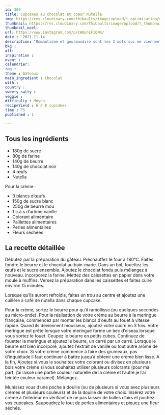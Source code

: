 ```yaml
---
id: 300
title: Cupcakes au chocolat et coeur Nutella
img: https://res.cloudinary.com/thibaults/image/upload/t_optimisation/v1636909058/Recipes/2021114_cupcakes_chocolat.jpg
thumbnail: https://res.cloudinary.com/thibaults/image/upload/t_thumbnail_josie/v1636909058/Recipes/2021114_cupcakes_chocolat.jpg
thumbnail_noel: 
url: https://www.instagram.com/p/CWQunEFIQNK/
date : '2021-11-14'
description: "Romantisme et gourmandise sont les 2 mots qui me viennent directement pour décrire ces cupcakes au chocolat."
bkg : 
alt: 
inspiration : 
event : 
calendrier: 
tag : 
theme : Gâteaux
main_ingredient : Chocolat
with : 
country : 
sweety_salty : 
veggie : 
difficulty : Moyen
recipeYield : 6 à 8 cupcakes
time : 75
published : 1

---
```


## Tous les ingrédients
 - 180g de sucre
 - 80g de farine
 - 140g de beurre
 - 140g de chocolat noir
 - 4 œufs
 - Nutella

Pour la crème :
 - 3 blancs d’œufs
 - 150g de sucre blanc
 - 250g de beurre mou
 - 1 c.à.s d’arôme vanille
 - Colorant alimentaire
 - Paillettes alimentaires
 - Perles alimentaires
 - Fleurs séchées

## La recette détaillée
Débutez par la préparation du gâteau. Préchauffez le four à 180°C. Faites fondre le beurre et le chocolat au bain-marie. Dans un bol, fouettez les œufs et le sucre ensemble. Ajoutez le chocolat fondu puis mélangez à nouveau. Incorporez la farine. Mettez des caissettes en papier dans votre moule à muffins. Versez la préparation dans les caissettes et faites cuire environ 15 minutes.

Lorsque qu’ils auront refroidis, faites un trou au centre et ajoutez une cuillère à café de nutella dans chaque cupcake.

Pour la crème, sortez le beurre pour qu'il ramollisse (ou quelques secondes au micro-onde). Pour la réalisation de votre crème au beurre à la meringue française, commencez par monter les blancs d’oeufs au fouet à vitesse rapide. Quand ils deviennent mousseux, ajoutez votre sucre en 3 fois. Votre meringue est prête lorsque votre meringue forme un bec d’oiseau lorsque vous sortez le fouet. Coupez le beurre en petits cubes. Continuez de fouetter la meringue et ajoutez le beurre, un carré par un carré. Lorsque le beurre est bien incorporé, ajoutez l’extrait de vanille ou tout autre arôme de votre choix. Si votre crème commence à faire des grumeaux, pas d’inquiétude il faut continuer à battre jusqu’à obtenir une crème bien lisse. A la fin, Ajoutez si vous le souhaitez votre colorant ou divisez en plusieurs bols votre crème si vous souhaitez utiliser plusieurs colorants (pour ma part, j’ai laissé une partie couleur naturelle de la crème et l’autre je l’ai teintée couleur caramel). Mélangez.

Munissez vous d’une poche à douille (ou de plusieurs si vous avez plusieurs crèmes et plusieurs couleurs) et de la douille de votre choix. Insérez votre crème à l’intérieur en vérifiant de ne pas laisser de bulles d’airs et pochez vos cupcakes. Saupoudrez le tout de perles alimentaires et piquez une fleur séchée.